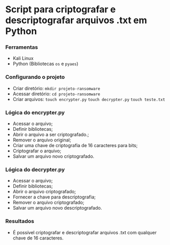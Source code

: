 # Script para criptografar e descriptografar arquivos .txt em Python

### Ferramentas

- Kali Linux
- Python (Bibliotecas ``` os ``` e ``` pyaes ```)

### Configurando o projeto

- Criar diretório: ``` mkdir projeto-ransomware ```
- Acessar diretório: ``` cd projeto-ransomware ```
- Criar arquivos: ``` touch encrypter.py ```
                  ``` touch decrypter.py ```
                  ``` touch teste.txt ```

### Lógica do encrypter.py

- Acessar o arquivo;
- Definir bibliotecas;
- Abrir o arquivo a ser criptografado.;
- Remover o arquivo original;
- Criar uma chave de criptografia de 16 caracteres para bits;
- Criptografar o arquivo;
- Salvar um arquivo novo criptografado.

### Lógica do decrypter.py

- Acessar o arquivo;
- Definir bibliotecas;
- Abrir o arquivo criptografado;
- Fornecer a chave para descriptografia;
- Remover o arquivo criptografado;
- Salvar um arquivo novo descriptografado.

### Resultados

- É possível criptografar e descriptografar arquivos .txt com qualquer chave de 16 caracteres.
